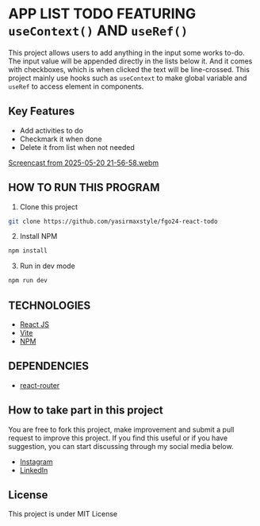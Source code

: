# APP LIST TODO FEATURING `useContext()` AND `useRef()`

This project allows users to add anything in the input some works to-do. The input value will be appended directly in the lists below it. And it comes with checkboxes, which is when clicked the text will be line-crossed. This project mainly use hooks such as `useContext` to make global variable and `useRef` to access element in components.

## Key Features

- Add activities to do
- Checkmark it when done
- Delete it from list when not needed

[Screencast from 2025-05-20 21-56-58.webm](https://github.com/user-attachments/assets/c664fcbb-ab0f-49f9-bc9e-23e5a91542b2)

## HOW TO RUN THIS PROGRAM
1. Clone this project
```sh
git clone https://github.com/yasirmaxstyle/fgo24-react-todo
```
2. Install NPM
```sh
npm install
```
3. Run in dev mode
```sh
npm run dev
```
## TECHNOLOGIES
- [React JS](https://react.dev/)
- [Vite](https://vite.dev/)
- [NPM](https://www.npmjs.com/)

## DEPENDENCIES
- [react-router](https://www.npmjs.com/package/react-router)

## How to take part in this project
You are free to fork this project, make improvement and submit a pull request to improve this project. If you find this useful or if you have suggestion, you can start discussing through my social media below.
- [Instagram](https://www.instagram.com/yasirmaxstyle/)
- [LinkedIn](https://www.linkedin.com/in/muhamad-yasir-806230117/)

## License
This project is under MIT License
